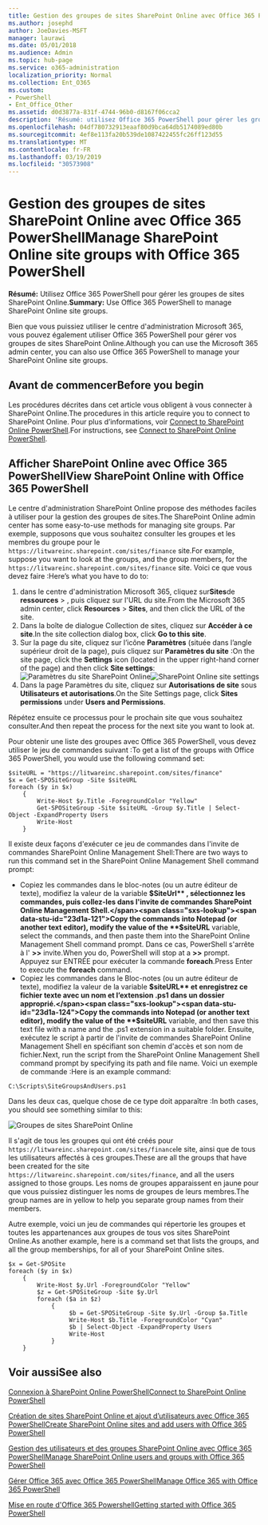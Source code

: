 ```yaml
---
title: Gestion des groupes de sites SharePoint Online avec Office 365 PowerShell
ms.author: josephd
author: JoeDavies-MSFT
manager: laurawi
ms.date: 05/01/2018
ms.audience: Admin
ms.topic: hub-page
ms.service: o365-administration
localization_priority: Normal
ms.collection: Ent_O365
ms.custom:
- PowerShell
- Ent_Office_Other
ms.assetid: d0d3877a-831f-4744-96b0-d8167f06cca2
description: 'Résumé: utilisez Office 365 PowerShell pour gérer les groupes de sites SharePoint Online.'
ms.openlocfilehash: 04df780732913eaaf80d9bca64db5174089ed80b
ms.sourcegitcommit: 4ef8e113fa20b539de1087422455fc26ff123d55
ms.translationtype: MT
ms.contentlocale: fr-FR
ms.lasthandoff: 03/19/2019
ms.locfileid: "30573908"
---
```

# <a name="manage-sharepoint-online-site-groups-with-office-365-powershell"></a><span data-ttu-id="23d1a-103">Gestion des groupes de sites SharePoint Online avec Office 365 PowerShell</span><span class="sxs-lookup"><span data-stu-id="23d1a-103">Manage SharePoint Online site groups with Office 365 PowerShell</span></span>

 <span data-ttu-id="23d1a-104">**Résumé:** Utilisez Office 365 PowerShell pour gérer les groupes de sites SharePoint Online.</span><span class="sxs-lookup"><span data-stu-id="23d1a-104">**Summary:** Use Office 365 PowerShell to manage SharePoint Online site groups.</span></span>
  
<span data-ttu-id="23d1a-105">Bien que vous puissiez utiliser le centre d'administration Microsoft 365, vous pouvez également utiliser Office 365 PowerShell pour gérer vos groupes de sites SharePoint Online.</span><span class="sxs-lookup"><span data-stu-id="23d1a-105">Although you can use the Microsoft 365 admin center, you can also use Office 365 PowerShell to manage your SharePoint Online site groups.</span></span>

## <a name="before-you-begin"></a><span data-ttu-id="23d1a-106">Avant de commencer</span><span class="sxs-lookup"><span data-stu-id="23d1a-106">Before you begin</span></span>

<span data-ttu-id="23d1a-107">Les procédures décrites dans cet article vous obligent à vous connecter à SharePoint Online.</span><span class="sxs-lookup"><span data-stu-id="23d1a-107">The procedures in this article require you to connect to SharePoint Online.</span></span> <span data-ttu-id="23d1a-108">Pour plus d’informations, voir [Connect to SharePoint Online PowerShell](https://docs.microsoft.com/en-us/powershell/sharepoint/sharepoint-online/connect-sharepoint-online?view=sharepoint-ps).</span><span class="sxs-lookup"><span data-stu-id="23d1a-108">For instructions, see [Connect to SharePoint Online PowerShell](https://docs.microsoft.com/en-us/powershell/sharepoint/sharepoint-online/connect-sharepoint-online?view=sharepoint-ps).</span></span>

## <a name="view-sharepoint-online-with-office-365-powershell"></a><span data-ttu-id="23d1a-109">Afficher SharePoint Online avec Office 365 PowerShell</span><span class="sxs-lookup"><span data-stu-id="23d1a-109">View SharePoint Online with Office 365 PowerShell</span></span>

<span data-ttu-id="23d1a-110">Le centre d'administration SharePoint Online propose des méthodes faciles à utiliser pour la gestion des groupes de sites.</span><span class="sxs-lookup"><span data-stu-id="23d1a-110">The SharePoint Online admin center has some easy-to-use methods for managing site groups.</span></span> <span data-ttu-id="23d1a-111">Par exemple, supposons que vous souhaitez consulter les groupes et les membres du groupe pour le `https://litwareinc.sharepoint.com/sites/finance` site.</span><span class="sxs-lookup"><span data-stu-id="23d1a-111">For example, suppose you want to look at the groups, and the group members, for the `https://litwareinc.sharepoint.com/sites/finance` site.</span></span> <span data-ttu-id="23d1a-112">Voici ce que vous devez faire :</span><span class="sxs-lookup"><span data-stu-id="23d1a-112">Here’s what you have to do to:</span></span>

1. <span data-ttu-id="23d1a-113">dans le centre d'administration Microsoft 365, cliquez sur**Sites**de **ressources** > , puis cliquez sur l'URL du site.</span><span class="sxs-lookup"><span data-stu-id="23d1a-113">From the Microsoft 365 admin center, click **Resources** > **Sites**, and then click the URL of the site.</span></span>
2. <span data-ttu-id="23d1a-114">Dans la boîte de dialogue Collection de sites, cliquez sur **Accéder à ce site**.</span><span class="sxs-lookup"><span data-stu-id="23d1a-114">In the site collection dialog box, click **Go to this site**.</span></span>
3. <span data-ttu-id="23d1a-115">Sur la page du site, cliquez sur l’icône **Paramètres** (située dans l’angle supérieur droit de la page), puis cliquez sur **Paramètres du site** :</span><span class="sxs-lookup"><span data-stu-id="23d1a-115">On the site page, click the **Settings** icon (located in the upper right-hand corner of the page) and then click **Site settings**:</span></span><br/>
<span data-ttu-id="23d1a-116">![Paramètres du site SharePoint Online](media/spo-site-settings.png)</span><span class="sxs-lookup"><span data-stu-id="23d1a-116">![SharePoint Online site settings](media/spo-site-settings.png)</span></span><br/>
4. <span data-ttu-id="23d1a-117">Dans la page Paramètres du site, cliquez sur **Autorisations de site** sous **Utilisateurs et autorisations**.</span><span class="sxs-lookup"><span data-stu-id="23d1a-117">On the Site Settings page, click **Sites permissions** under **Users and Permissions**.</span></span>

<span data-ttu-id="23d1a-118">Répétez ensuite ce processus pour le prochain site que vous souhaitez consulter.</span><span class="sxs-lookup"><span data-stu-id="23d1a-118">And then repeat the process for the next site you want to look at.</span></span>

<span data-ttu-id="23d1a-119">Pour obtenir une liste des groupes avec Office 365 PowerShell, vous devez utiliser le jeu de commandes suivant :</span><span class="sxs-lookup"><span data-stu-id="23d1a-119">To get a list of the groups with Office 365 PowerShell, you would use the following command set:</span></span>

```
$siteURL = "https://litwareinc.sharepoint.com/sites/finance"
$x = Get-SPOSiteGroup -Site $siteURL
foreach ($y in $x)
    {
        Write-Host $y.Title -ForegroundColor "Yellow"
        Get-SPOSiteGroup -Site $siteURL -Group $y.Title | Select-Object -ExpandProperty Users
        Write-Host
    }
```

<span data-ttu-id="23d1a-120">Il existe deux façons d'exécuter ce jeu de commandes dans l'invite de commandes SharePoint Online Management Shell:</span><span class="sxs-lookup"><span data-stu-id="23d1a-120">There are two ways to run this command set in the SharePoint Online Management Shell command prompt:</span></span>

- <span data-ttu-id="23d1a-121">Copiez les commandes dans le bloc-notes (ou un autre éditeur de texte), modifiez la valeur de la variable **$SiteUrl** , sélectionnez les commandes, puis collez-les dans l'invite de commandes SharePoint Online Management Shell.</span><span class="sxs-lookup"><span data-stu-id="23d1a-121">Copy the commands into Notepad (or another text editor), modify the value of the **$siteURL** variable, select the commands, and then paste them into the SharePoint Online Management Shell command prompt.</span></span> <span data-ttu-id="23d1a-122">Dans ce cas, PowerShell s'arrête à l' **>>** invite.</span><span class="sxs-lookup"><span data-stu-id="23d1a-122">When you do, PowerShell will stop at a **>>** prompt.</span></span> <span data-ttu-id="23d1a-123">Appuyez sur ENTRÉE pour exécuter la commande **foreach**.</span><span class="sxs-lookup"><span data-stu-id="23d1a-123">Press Enter to execute the **foreach** command.</span></span><br/>
- <span data-ttu-id="23d1a-124">Copiez les commandes dans le Bloc-notes (ou un autre éditeur de texte), modifiez la valeur de la variable **$siteURL** et enregistrez ce fichier texte avec un nom et l’extension .ps1 dans un dossier approprié.</span><span class="sxs-lookup"><span data-stu-id="23d1a-124">Copy the commands into Notepad (or another text editor), modify the value of the **$siteURL** variable, and then save this text file with a name and the .ps1 extension in a suitable folder.</span></span> <span data-ttu-id="23d1a-125">Ensuite, exécutez le script à partir de l'invite de commandes SharePoint Online Management Shell en spécifiant son chemin d'accès et son nom de fichier.</span><span class="sxs-lookup"><span data-stu-id="23d1a-125">Next, run the script from the SharePoint Online Management Shell command prompt by specifying its path and file name.</span></span> <span data-ttu-id="23d1a-126">Voici un exemple de commande :</span><span class="sxs-lookup"><span data-stu-id="23d1a-126">Here is an example command:</span></span>

```
C:\Scripts\SiteGroupsAndUsers.ps1
```

<span data-ttu-id="23d1a-127">Dans les deux cas, quelque chose de ce type doit apparaître :</span><span class="sxs-lookup"><span data-stu-id="23d1a-127">In both cases, you should see something similar to this:</span></span>

![Groupes de sites SharePoint Online](media/SPO-site-groups.png)

<span data-ttu-id="23d1a-129">Il s'agit de tous les groupes qui ont été créés pour `https://litwareinc.sharepoint.com/sites/finance`le site, ainsi que de tous les utilisateurs affectés à ces groupes.</span><span class="sxs-lookup"><span data-stu-id="23d1a-129">These are all the groups that have been created for the site `https://litwareinc.sharepoint.com/sites/finance`, and all the users assigned to those groups.</span></span> <span data-ttu-id="23d1a-130">Les noms de groupes apparaissent en jaune pour que vous puissiez distinguer les noms de groupes de leurs membres.</span><span class="sxs-lookup"><span data-stu-id="23d1a-130">The group names are in yellow to help you separate group names from their members.</span></span>

<span data-ttu-id="23d1a-131">Autre exemple, voici un jeu de commandes qui répertorie les groupes et toutes les appartenances aux groupes de tous vos sites SharePoint Online.</span><span class="sxs-lookup"><span data-stu-id="23d1a-131">As another example, here is a command set that lists the groups, and all the group memberships, for all of your SharePoint Online sites.</span></span>

```
$x = Get-SPOSite
foreach ($y in $x)
    {
        Write-Host $y.Url -ForegroundColor "Yellow"
        $z = Get-SPOSiteGroup -Site $y.Url
        foreach ($a in $z)
            {
                 $b = Get-SPOSiteGroup -Site $y.Url -Group $a.Title 
                 Write-Host $b.Title -ForegroundColor "Cyan"
                 $b | Select-Object -ExpandProperty Users
                 Write-Host
            }
    }
```
    
## <a name="see-also"></a><span data-ttu-id="23d1a-132">Voir aussi</span><span class="sxs-lookup"><span data-stu-id="23d1a-132">See also</span></span>

[<span data-ttu-id="23d1a-133">Connexion à SharePoint Online PowerShell</span><span class="sxs-lookup"><span data-stu-id="23d1a-133">Connect to SharePoint Online PowerShell</span></span>](https://docs.microsoft.com/powershell/sharepoint/sharepoint-online/connect-sharepoint-online?view=sharepoint-ps)

[<span data-ttu-id="23d1a-134">Création de sites SharePoint Online et ajout d’utilisateurs avec Office 365 PowerShell</span><span class="sxs-lookup"><span data-stu-id="23d1a-134">Create SharePoint Online sites and add users with Office 365 PowerShell</span></span>](create-sharepoint-sites-and-add-users-with-powershell.md)

[<span data-ttu-id="23d1a-135">Gestion des utilisateurs et des groupes SharePoint Online avec Office 365 PowerShell</span><span class="sxs-lookup"><span data-stu-id="23d1a-135">Manage SharePoint Online users and groups with Office 365 PowerShell</span></span>](manage-sharepoint-users-and-groups-with-powershell.md)

[<span data-ttu-id="23d1a-136">Gérer Office 365 avec Office 365 PowerShell</span><span class="sxs-lookup"><span data-stu-id="23d1a-136">Manage Office 365 with Office 365 PowerShell</span></span>](manage-office-365-with-office-365-powershell.md)
  
[<span data-ttu-id="23d1a-137">Mise en route d'Office 365 Powershell</span><span class="sxs-lookup"><span data-stu-id="23d1a-137">Getting started with Office 365 PowerShell</span></span>](getting-started-with-office-365-powershell.md)

